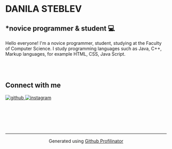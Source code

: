 
  

# **DANILA STEBLEV**  
  

## *novice programmer & student 💻  
  




 
  

 Hello everyone! I'm a novice programmer, student, studying at the Faculty of Computer Science.  I study programming languages such as Java, C++, Markup languages, for example HTML, CSS, Java Script.</div> 
  
  

  
  

<br/>  


<br/>  


## Connect with me  
<a href="https://github.com/danielsteblev" target="_blank">
<img src=https://img.shields.io/badge/github-%2324292e.svg?&style=for-the-badge&logo=github&logoColor=white alt=github style="margin-bottom: 5px;" />
</a>
<a href="https://instagram.com/danyaww" target="_blank">
<img src=https://img.shields.io/badge/instagram-%23000000.svg?&style=for-the-badge&logo=instagram&logoColor=white alt=instagram style="margin-bottom: 5px;" />
</a>  
  

<br/>  

  

<br/>  

  

<br/>  

  

<br/>  

  

<br/>  


<br />

----
<div align="center">Generated using <a href="https://profilinator.rishav.dev/" target="_blank">Github Profilinator</a></div>
